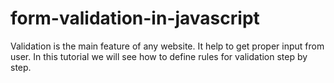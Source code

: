 # form-validation-in-javascript
Validation is the main feature of any website. It help to get proper input from user. In this tutorial we will see how to define rules for validation step by step.
